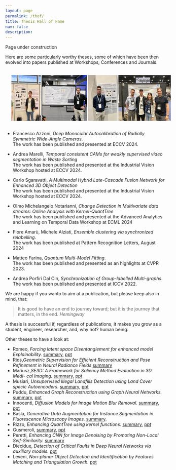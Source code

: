 ```yaml
---
layout: page
permalink: /thof/
title: Thesis Hall of Fame
nav: false
description: 
---
```

Page under construction

Here are some particularly worthy theses, some of which have been then evolved into papers published at Workshops, Conferences and Journals.

<img src="../assets/img/imthof.jpg" align="center" Hspace="18" Vspace="15" 
Border="0"  width="auto" height="150">

* Francesco Azzoni, _Deep Monocular Autocalibration of Radially Symmetric Wide-Angle Cameras._<br>
The work has been published and presented at ECCV 2024.

* Andrea Marelli, _Temporal consistent CAMs for weakly supervised video segmentation in Waste Sorting_<br>
The work has been published and presented at the Industrial Vision Workshop hosted at ECCV 2024.

* Carlo Sgaravatti, _A Multimodal Hybrid Late-Cascade Fusion Network for Enhanced 3D Object Detection_<br>
The work has been published and presented at the Industrial Vision Workshop hosted at ECCV 2024.

* Olmo Michelangelo Notarianni, _Change Detection in Multivariate data streams: Online Analysis with Kernel-QuantTree_<br>
The work has been published and presented at the Advanced Analytics and Learning on Temporal Data Workshop at ECML 2024

* Fiore Amarù, Michele Alziati, _Ensemble clustering via synchronized relabelling_.<br>
The work has been published at Pattern Recognition Letters, August 2024

* Matteo Farina, _Quantum Multi-Model Fitting_.<br>
The work has been published and presented as an highlights at CVPR 2023.

* Andrea Porfiri Dal Cin, _Synchronization of Group-labelled Multi-graphs_.<br>
The work has been published and presented  at ICCV 2022.


We are happy if you wanto to aim at a publication, but please keep also in mind, that:

> It is good to have an end to journey toward; but it is the journey that matters, in the end. _Hemingway_

A thesis is successful if, regardless of publications, it makes you grow as a student, engineer, researcher, and, why not? human being.


Other theses to have a look at:

* Romeo, _Forcing latent space Disentanglement for enhanced model Explainability._ [summary](https://www.dropbox.com/scl/fi/a11svgvqudkv9aeh6ggvi/Thesis.pdf?rlkey=wjknv1flrybvm3nkxbo5em1ub&dl=0), [ppt](https://www.dropbox.com/scl/fi/leotn6igx7hj4e83c4oal/slides-Federico-Romeo_final.pptx?rlkey=ihwklfqdreundl8t7f4ey7fl6&dl=0)
* Rios,_Geometric Supervision for Efficient Reconstruction and Pose Refinement in Neural Radiance Fields_ [summary](https://www.dropbox.com/scl/fi/kawfljy558gcdl8ajhesi/nerf_executive_summary_19_09.pdf?rlkey=wokvaxpl3mgktqfiyuxw6f7r9&dl=0)
* Mariusz,_SE3D: A Framework for Saliency Method Evaluation in 3D Medi- cal Imaging._ [summary](https://www.dropbox.com/scl/fi/91tjqnr3frn3jovr0anf9/2023_07_Wisniewski_Executive_Summary_02.pdf?rlkey=zkqg21mv9wjmxlkf30izbttgo&dl=0), [ppt](https://www.dropbox.com/scl/fi/t4xzn5smrztyks8sf9nin/2023_07_Wisniewski_Thesis_Presentation.pptx?rlkey=735sbzuge592yrrda6w1qeu7q&dl=0)
* Musiari, _Unsupervised Illegal Landfills Detection using Land Cover specic Autoencoders._ [summary](https://www.dropbox.com/scl/fi/y3r284dpy4fmof3efkp5v/2023_10_Musiari_executive.pdf?rlkey=lu2ewdej92yk1dwazejssr9uz&dl=0), [ppt](https://www.dropbox.com/scl/fi/rmhmn2xrv5ff4wqfo4gcb/Musiari_presentazione_5102023.pdf?rlkey=hxyb61wrd5iz2oo7edpldptxi&dl=0)
* Puddu, _Enhanced Graph Reconstruction using Graph Neural Networks._ [summary](https://www.dropbox.com/scl/fi/j0t4zpd92ccu617yb5xst/2023_05_puddu_summary_02.pdf?rlkey=wzkimf9l91bl4gkq8touh0ljp&dl=0), [ppt](https://www.dropbox.com/scl/fi/v8cv66v9hdiep6lsv4wyr/slides_puddu_finali.pdf?rlkey=iq6ax6es8qka3js2ew92zjyf4&dl=0)
* Innocenti, _Diffusion Models for Image Motion Blur Removal._ [summary](https://www.dropbox.com/scl/fi/vf6fr6g1tq9ynoq69zxkc/2023_07_Innocenti_Executive_Summary-1.pdf?rlkey=cybta4rk3o3cjmrtxke1ecmxh&dl=0), [ppt](https://www.dropbox.com/scl/fi/xttg7zz8cnqy2oedfjljh/slides_final.pdf?rlkey=6ac0xvrci1zt6a623vad79rm7&dl=0)
* Basla, _Generative Data Augmentation for Instance Segmentation in Fluorescence Microscopy Images._ [summary](https://www.dropbox.com/scl/fi/0nmm4wrhu54whz6xnqa65/2023_05_Basla_ExecutiveSummary_02.pdf?rlkey=tmg3jknubse6b6gb2hlvahnux&dl=0).
* Rizzo, _Enhancing QuantTree using kernel functions._ [summary](https://www.dropbox.com/scl/fi/9od8o2x808knojfjmjbni/Kernel_QuantTree___Paolo_Rizzo___Executive_Summary_final.pdf?rlkey=h8yap6fx4gus1v3c6htqtkv33&dl=0), [ppt](https://www.dropbox.com/scl/fi/40urjpf25uuyuhnfy8ivu/Enhancing-QuantTree-using-kernel-functions-Rizzo-Paolo.pptx?rlkey=i0se3sp5h7gzr97emsh0t5hot&dl=0)
* Gusmeroli, [summary](https://www.dropbox.com/scl/fi/3k651gkckm4k4tb4g721h/Executive_Summary-Stefano-gusmeroli.pdf?rlkey=yvp8wtzm1jjj4n8ryww3h2ukg&dl=0), [ppt](https://www.dropbox.com/scl/fi/rlorfda92a3c7f6cgqj3r/Presentation_Thesis-7_221215_180215.pdf?rlkey=olbwgtf2dmpkd0pkac7zououn&dl=0)
* Peretti, _Enhancing CNN for Image Denoising by Promoting Non-Local Self-Similarity._ [summary](https://www.dropbox.com/scl/fi/p4q6nc5ef1itfa4m74zvw/executive_summary.pdf?rlkey=lbf0qkobwp7192m1k0m88f7v6&dl=0)
* Diecidue, _Detection of Critical Faults in Deep Neural Networks via auxiliary models._  [ppt](https://www.dropbox.com/scl/fi/8onpcqkxe17jzxnuzjdiv/Detection-of-Critical-Faults-in-Deep-Neural-Networks-1.pdf?rlkey=rjngpe1xjyif9eqk0e6wy2nz6&dl=0) 
* Leveni, _Non-planar Object Detection and Identification by Features Matching and Triangulation Growth._ [ppt](https://www.dropbox.com/scl/fi/b98pjt6jlsvljnoq83aoa/2018_Thesis_Presentation.pdf?rlkey=ywp4c1gp7pwp290v2q25vq6b3&dl=0)